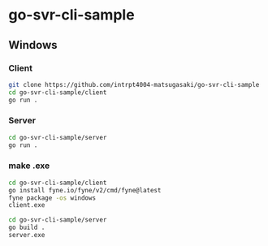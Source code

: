 # go-svr-cli-sample

## Windows
### Client
```sh
git clone https://github.com/intrpt4004-matsugasaki/go-svr-cli-sample
cd go-svr-cli-sample/client
go run .
```

### Server
```sh
cd go-svr-cli-sample/server
go run .
```

### make .exe
```sh
cd go-svr-cli-sample/client
go install fyne.io/fyne/v2/cmd/fyne@latest
fyne package -os windows
client.exe
```

```sh
cd go-svr-cli-sample/server
go build .
server.exe
```
